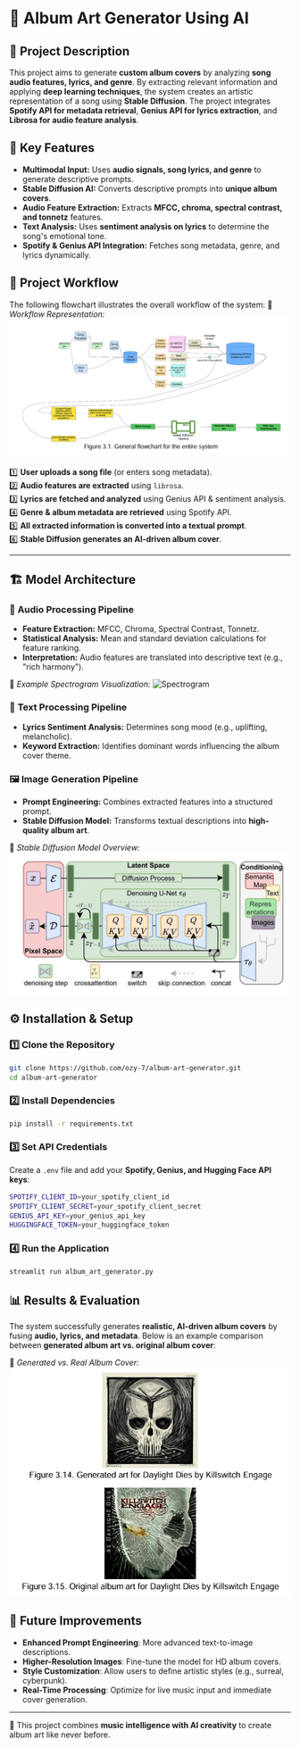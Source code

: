 # 🎨 Album Art Generator Using AI

## 📌 Project Description
This project aims to generate **custom album covers** by analyzing **song audio features, lyrics, and genre**. By extracting relevant information and applying **deep learning techniques**, the system creates an artistic representation of a song using **Stable Diffusion**. The project integrates **Spotify API for metadata retrieval**, **Genius API for lyrics extraction**, and **Librosa for audio feature analysis**.

## 🎯 Key Features
- **Multimodal Input:** Uses **audio signals, song lyrics, and genre** to generate descriptive prompts.
- **Stable Diffusion AI:** Converts descriptive prompts into **unique album covers**.
- **Audio Feature Extraction:** Extracts **MFCC, chroma, spectral contrast, and tonnetz** features.
- **Text Analysis:** Uses **sentiment analysis on lyrics** to determine the song's emotional tone.
- **Spotify & Genius API Integration:** Fetches song metadata, genre, and lyrics dynamically.

## 📂 Project Workflow
The following flowchart illustrates the overall workflow of the system:
📌 *Workflow Representation:* ![Flowchart](Flowchart.png)

1️⃣ **User uploads a song file** (or enters song metadata).  
2️⃣ **Audio features are extracted** using `librosa`.  
3️⃣ **Lyrics are fetched and analyzed** using Genius API & sentiment analysis.  
4️⃣ **Genre & album metadata are retrieved** using Spotify API.  
5️⃣ **All extracted information is converted into a textual prompt**.  
6️⃣ **Stable Diffusion generates an AI-driven album cover**.  

---

## 🏗️ Model Architecture

### 🎵 **Audio Processing Pipeline**
- **Feature Extraction:** MFCC, Chroma, Spectral Contrast, Tonnetz.
- **Statistical Analysis:** Mean and standard deviation calculations for feature ranking.
- **Interpretation:** Audio features are translated into descriptive text (e.g., "rich harmony").

📌 *Example Spectrogram Visualization:* ![Spectrogram](Spectrogram.png)

### 📝 **Text Processing Pipeline**
- **Lyrics Sentiment Analysis:** Determines song mood (e.g., uplifting, melancholic).
- **Keyword Extraction:** Identifies dominant words influencing the album cover theme.

### 🖼️ **Image Generation Pipeline**
- **Prompt Engineering:** Combines extracted features into a structured prompt.
- **Stable Diffusion Model:** Transforms textual descriptions into **high-quality album art**.

📌 *Stable Diffusion Model Overview:* ![Stable Diffusion Architecture](Stable_Diffusion_Architecture.jpg)

## ⚙️ Installation & Setup

### 1️⃣ Clone the Repository
```sh
git clone https://github.com/ozy-7/album-art-generator.git
cd album-art-generator
```

### 2️⃣ Install Dependencies
```sh
pip install -r requirements.txt
```

### 3️⃣ Set API Credentials
Create a `.env` file and add your **Spotify, Genius, and Hugging Face API keys**:
```sh
SPOTIFY_CLIENT_ID=your_spotify_client_id
SPOTIFY_CLIENT_SECRET=your_spotify_client_secret
GENIUS_API_KEY=your_genius_api_key
HUGGINGFACE_TOKEN=your_huggingface_token
```

### 4️⃣ Run the Application
```sh
streamlit run album_art_generator.py
```

## 📊 Results & Evaluation
The system successfully generates **realistic, AI-driven album covers** by fusing **audio, lyrics, and metadata**. Below is an example comparison between **generated album art vs. original album cover**:

📌 *Generated vs. Real Album Cover:* ![Generated Album Art](Generated_Album_Art.png)

## 🔮 Future Improvements
- **Enhanced Prompt Engineering**: More advanced text-to-image descriptions.
- **Higher-Resolution Images**: Fine-tune the model for HD album covers.
- **Style Customization**: Allow users to define artistic styles (e.g., surreal, cyberpunk).
- **Real-Time Processing**: Optimize for live music input and immediate cover generation.

---
🚀 This project combines **music intelligence with AI creativity** to create album art like never before.
